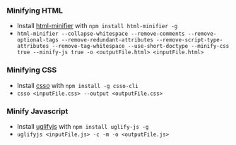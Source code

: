 ### Minifying HTML
* Install [html-minifier](https://github.com/kangax/html-minifier) with `npm install html-minifier -g`
* `html-minifier --collapse-whitespace --remove-comments --remove-optional-tags --remove-redundant-attributes --remove-script-type-attributes --remove-tag-whitespace --use-short-doctype --minify-css true --minify-js true -o <outputFile.html> <inputFile.html>`

### Minifying CSS
* Install [csso](https://github.com/css/csso-cli) with `npm install -g csso-cli`
* `csso <inputFile.css> --output <outputFile.css>`

### Minify Javascript
* Install [uglifyjs](https://github.com/mishoo/UglifyJS2) with `npm install uglify-js -g`
* `uglifyjs <inputFile.js> -c -m -o <outputFile.js>`
